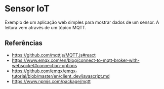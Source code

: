 # Sensor IoT 

Exemplo de um aplicação web simples para mostrar dados de um sensor. A leitura vem através de um tópico MQTT. 


## Referências 
- https://github.com/mqttjs/MQTT.js#react 
- https://www.emqx.com/en/blog/connect-to-mqtt-broker-with-websocket#connection-options 
- https://github.com/emqx/emqx-tutorial/blob/master/en/client_dev/javascript.md
- https://www.npmjs.com/package/mqtt 